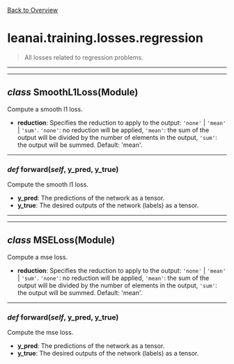 [Back to Overview](../../../README.md)



# leanai.training.losses.regression

> All losses related to regression problems.


---
---
## *class* **SmoothL1Loss**(Module)

Compute a smooth l1 loss.

* **reduction**: Specifies the reduction to apply to the output: `'none'` | `'mean'` | `'sum'`. `'none'`: no reduction will be applied, `'mean'`: the sum of the output will be divided by the number of elements in the output, `'sum'`: the output will be summed. Default: 'mean'.


---
### *def* **forward**(*self*, y_pred, y_true)

Compute the smooth l1 loss.

* **y_pred**: The predictions of the network as a tensor.
* **y_true**: The desired outputs of the network (labels) as a tensor.


---
---
## *class* **MSELoss**(Module)

Compute a mse loss.

* **reduction**: Specifies the reduction to apply to the output: `'none'` | `'mean'` | `'sum'`. `'none'`: no reduction will be applied, `'mean'`: the sum of the output will be divided by the number of elements in the output, `'sum'`: the output will be summed. Default: 'mean'.


---
### *def* **forward**(*self*, y_pred, y_true)

Compute the mse loss.

* **y_pred**: The predictions of the network as a tensor.
* **y_true**: The desired outputs of the network (labels) as a tensor.


